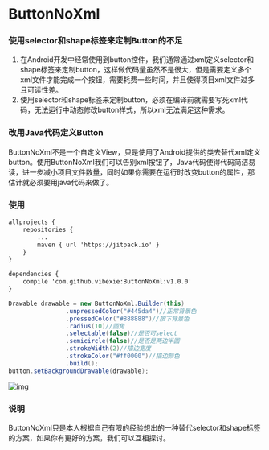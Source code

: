 # ButtonNoXml
### 使用selector和shape标签来定制Button的不足
1. 在Android开发中经常使用到button控件，我们通常通过xml定义selector和shape标签来定制button，这样做代码量虽然不是很大，但是需要定义多个xml文件才能完成一个按钮，需要耗费一些时间，并且使得项目xml文件过多且可读性差。
2. 使用selector和shape标签来定制button，必须在编译前就需要写死xml代码，无法运行中动态修改button样式，所以xml无法满足这种需求。

### 改用Java代码定义Button
ButtonNoXml不是一个自定义View，只是使用了Android提供的类去替代xml定义button。使用ButtonNoXml我们可以告别xml按钮了，Java代码使得代码简洁易读，进一步减小项目文件数量，同时如果你需要在运行时改变button的属性，那估计就必须要用java代码来做了。

### 使用
``` xml
allprojects {
	repositories {
		...
		maven { url 'https://jitpack.io' }
	}
}
```
``` xml
dependencies {
    compile 'com.github.vibexie:ButtonNoXml:v1.0.0'
}
```
``` java
Drawable drawable = new ButtonNoXml.Builder(this)
                .unpressedColor("#445da4")//正常背景色
                .pressedColor("#888888")//按下背景色
                .radius(10)//圆角
                .selectable(false)//是否可select
                .semicircle(false)//是否是两边半圆
                .strokeWidth(2)//描边宽度
                .strokeColor("#ff0000")//描边颜色
                .build();
button.setBackgroundDrawable(drawable);
```
![img](http://qiniu.vibexie.com/blog/button_no_xml.png?imageView2/2/h/500)

### 说明
ButtonNoXml只是本人根据自己有限的经验想出的一种替代selector和shape标签的方案，如果你有更好的方案，我们可以互相探讨。